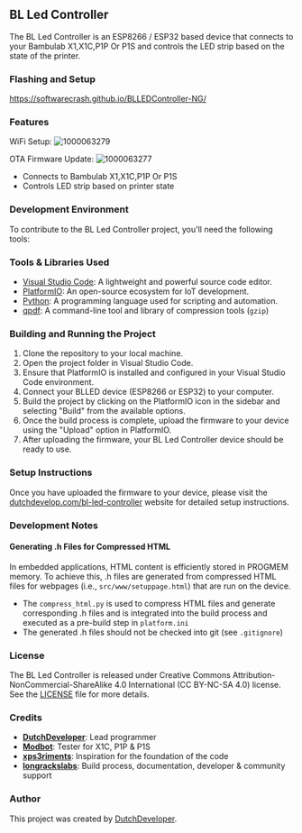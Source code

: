 ## BL Led Controller

The BL Led Controller is an ESP8266 / ESP32 based device that connects to your Bambulab X1,X1C,P1P Or P1S and controls the LED strip based on the state of the printer.

### Flashing and Setup
https://softwarecrash.github.io/BLLEDController-NG/

### Features
WiFi Setup:
![1000063279](https://github.com/user-attachments/assets/1cbe01fd-ce1f-4664-909e-7f6f50f6d80a)

OTA Firmware Update:
![1000063277](https://github.com/user-attachments/assets/853fa8cd-def6-47e9-8b23-4a4289651510)

- Connects to Bambulab X1,X1C,P1P Or P1S
- Controls LED strip based on printer state

### Development Environment

To contribute to the BL Led Controller project, you'll need the following tools:

### Tools & Libraries Used

- [Visual Studio Code](https://code.visualstudio.com/): A lightweight and powerful source code editor.
- [PlatformIO](https://platformio.org/): An open-source ecosystem for IoT development.
- [Python](https://www.python.org/): A programming language used for scripting and automation.
- [qpdf](https://qpdf.sourceforge.io/): A command-line tool and library of compression tools (`gzip`)

### Building and Running the Project
1. Clone the repository to your local machine.
2. Open the project folder in Visual Studio Code.
3. Ensure that PlatformIO is installed and configured in your Visual Studio Code environment.
4. Connect your BLLED device (ESP8266 or ESP32) to your computer.
6. Build the project by clicking on the PlatformIO icon in the sidebar and selecting "Build" from the available options.
7. Once the build process is complete, upload the firmware to your device using the "Upload" option in PlatformIO.
8. After uploading the firmware, your BL Led Controller device should be ready to use.

### Setup Instructions
Once you have uploaded the firmware to your device, please visit the [dutchdevelop.com/bl-led-controller](https://dutchdevelop.com/bl-led-controller) website for detailed setup instructions.


### Development Notes

#### Generating .h Files for Compressed HTML

In embedded applications, HTML content is efficiently stored in PROGMEM memory. To achieve this, .h files are generated from compressed HTML files for webpages (i.e., `src/www/setuppage.html`) that are run on the device.

- The `compress_html.py` is used to compress HTML files and generate corresponding .h files and is integrated into the build process and executed as a pre-build step in `platform.ini`
- The generated .h files should not be checked into git (see `.gitignore`)

### License

The BL Led Controller is released under Creative Commons Attribution-NonCommercial-ShareAlike 4.0 International (CC BY-NC-SA 4.0) license. See the [LICENSE](https://github.com/DutchDevelop/BLLEDController/blob/main/LICENSE) file for more details.

### Credits
- **[DutchDeveloper](https://dutchdevelop.com/)**: Lead programmer
- **[Modbot](https://github.com/Modbot)**: Tester for X1C, P1P & P1S
- **[xps3riments](https://github.com/xps3riments)**: Inspiration for the foundation of the code
- **[longrackslabs](https://github.com/longrackslabs)**: Build process, documentation, developer & community support

### Author

This project was created by [DutchDeveloper](https://dutchdevelop.com/).
